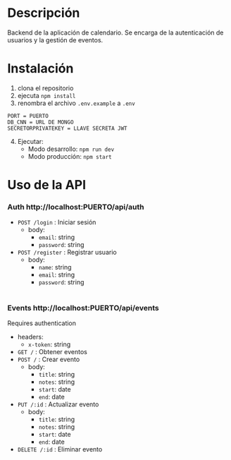 # Descripción
Backend de la aplicación de calendario. Se encarga de la autenticación de usuarios y la gestión de eventos.

# Instalación

1. clona el repositorio
2. ejecuta `npm install`
3. renombra el archivo `.env.example` a `.env`
```
PORT = PUERTO
DB_CNN = URL DE MONGO
SECRETORPRIVATEKEY = LLAVE SECRETA JWT
```
4. Ejecutar:
    - Modo desarrollo: `npm run dev`
    - Modo producción: `npm start`

# Uso de la API

### Auth http://localhost:PUERTO/api/auth
- `POST /login` : Iniciar sesión
    - body:
        - `email`: string
        - `password`: string
- `POST /register` : Registrar usuario
    - body:
        - `name`: string
        - `email`: string
        - `password`: string

#
### Events http://localhost:PUERTO/api/events
Requires authentication
- headers:
    - `x-token`: string
- `GET /` : Obtener eventos
- `POST /` : Crear evento
    - body:
        - `title`: string
        - `notes`: string
        - `start`: date
        - `end`: date
- `PUT /:id` : Actualizar evento
    - body:
        - `title`: string
        - `notes`: string
        - `start`: date
        - `end`: date
- `DELETE /:id` : Eliminar evento



